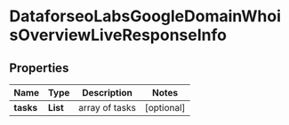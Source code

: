 # DataforseoLabsGoogleDomainWhoisOverviewLiveResponseInfo


## Properties

| Name | Type | Description | Notes |
|------------ | ------------- | ------------- | -------------|
**tasks** | **List<DataforseoLabsGoogleDomainWhoisOverviewLiveTaskInfo>** | array of tasks |[optional]|